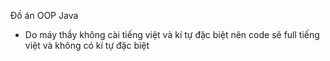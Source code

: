 
Đồ án OOP Java
- Do máy thầy không cài tiếng việt và kí tự đặc biệt nên code sẽ full tiếng việt và không có kí tự đặc biệt

